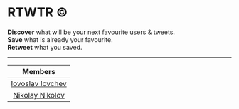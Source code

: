 # RTWTR &copy;

**Discover** what will be your next favourite users & tweets.
<br>
**Save** what is already your favourite.
<br>
**Retweet** what you saved.

---

| Members       |
|:-------------:|
| [Iovoslav Iovchev](github.com/IovoslavIovchev) |
| [Nikolay Nikolov](github.com/NikolayN1kolov) |

